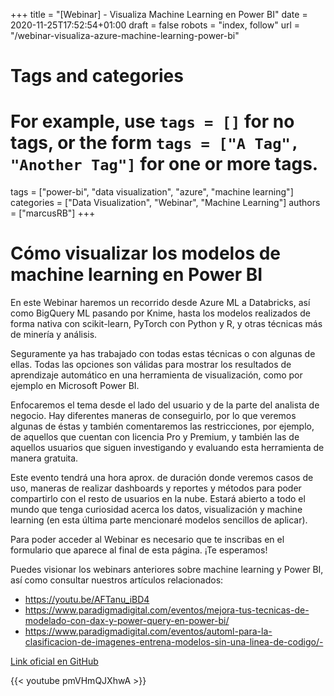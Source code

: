 +++
title = "[Webinar] - Visualiza Machine Learning en Power BI"
date = 2020-11-25T17:52:54+01:00
draft = false
robots = "index, follow"
url = "/webinar-visualiza-azure-machine-learning-power-bi"

# Tags and categories
# For example, use `tags = []` for no tags, or the form `tags = ["A Tag", "Another Tag"]` for one or more tags.
tags = ["power-bi", "data visualization", "azure", "machine learning"]
categories = ["Data Visualization", "Webinar", "Machine Learning"]
authors = ["marcusRB"]
+++

# Cómo visualizar los modelos de machine learning en Power BI

En este Webinar haremos un recorrido desde Azure ML a Databricks, así como BigQuery ML pasando por Knime, hasta los modelos realizados de forma nativa con scikit-learn, PyTorch con Python y R, y otras técnicas más de minería y análisis.

Seguramente ya has trabajado con todas estas técnicas o con algunas de ellas. Todas las opciones son válidas para mostrar los resultados de aprendizaje automático en una herramienta de visualización, como por ejemplo en Microsoft Power BI.

Enfocaremos el tema desde el lado del usuario y de la parte del analista de negocio. Hay diferentes maneras de conseguirlo, por lo que veremos algunas de éstas y también comentaremos las restricciones, por ejemplo, de aquellos que cuentan con licencia Pro y Premium, y también las de aquellos usuarios que siguen investigando y evaluando esta herramienta de manera gratuita.

Este evento tendrá una hora aprox. de duración donde veremos casos de uso, maneras de realizar dashboards y reportes y métodos para poder compartirlo con el resto de usuarios en la nube. Estará abierto a todo el mundo que tenga curiosidad acerca los datos, visualización y machine learning (en esta última parte mencionaré modelos sencillos de aplicar).

Para poder acceder al Webinar es necesario que te inscribas en el formulario que aparece al final de esta página. ¡Te esperamos!

Puedes visionar los webinars anteriores sobre machine learning y Power BI, así como consultar nuestros artículos relacionados:

- https://youtu.be/AFTanu_iBD4
- https://www.paradigmadigital.com/eventos/mejora-tus-tecnicas-de-modelado-con-dax-y-power-query-en-power-bi/
- https://www.paradigmadigital.com/eventos/automl-para-la-clasificacion-de-imagenes-entrena-modelos-sin-una-linea-de-codigo/-

[Link oficial en GitHub](https://github.com/marcusRB/WEBINAR_ML_PowerBI)

{{< youtube pmVHmQJXhwA >}}




